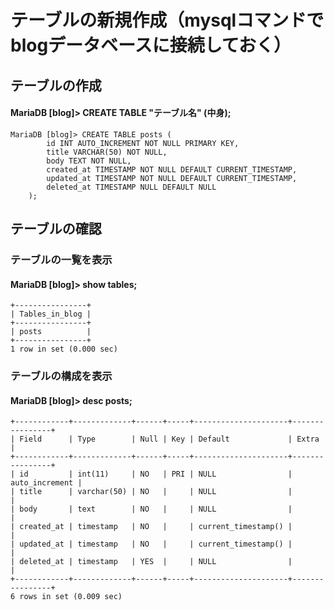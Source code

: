 # テーブルの新規作成（mysqlコマンドでblogデータベースに接続しておく）

## テーブルの作成
#### MariaDB [blog]> CREATE TABLE "テーブル名" (中身);

    MariaDB [blog]> CREATE TABLE posts (
            id INT AUTO_INCREMENT NOT NULL PRIMARY KEY,
            title VARCHAR(50) NOT NULL,
            body TEXT NOT NULL,
            created_at TIMESTAMP NOT NULL DEFAULT CURRENT_TIMESTAMP,
            updated_at TIMESTAMP NOT NULL DEFAULT CURRENT_TIMESTAMP,
            deleted_at TIMESTAMP NULL DEFAULT NULL
        );

## テーブルの確認

### テーブルの一覧を表示
#### MariaDB [blog]> show tables;

    +----------------+
    | Tables_in_blog |
    +----------------+
    | posts          |
    +----------------+
    1 row in set (0.000 sec)

### テーブルの構成を表示
#### MariaDB [blog]> desc posts;

    +------------+-------------+------+-----+---------------------+----------------+
    | Field      | Type        | Null | Key | Default             | Extra          |
    +------------+-------------+------+-----+---------------------+----------------+
    | id         | int(11)     | NO   | PRI | NULL                | auto_increment |
    | title      | varchar(50) | NO   |     | NULL                |                |
    | body       | text        | NO   |     | NULL                |                |
    | created_at | timestamp   | NO   |     | current_timestamp() |                |
    | updated_at | timestamp   | NO   |     | current_timestamp() |                |
    | deleted_at | timestamp   | YES  |     | NULL                |                |
    +------------+-------------+------+-----+---------------------+----------------+
    6 rows in set (0.009 sec)